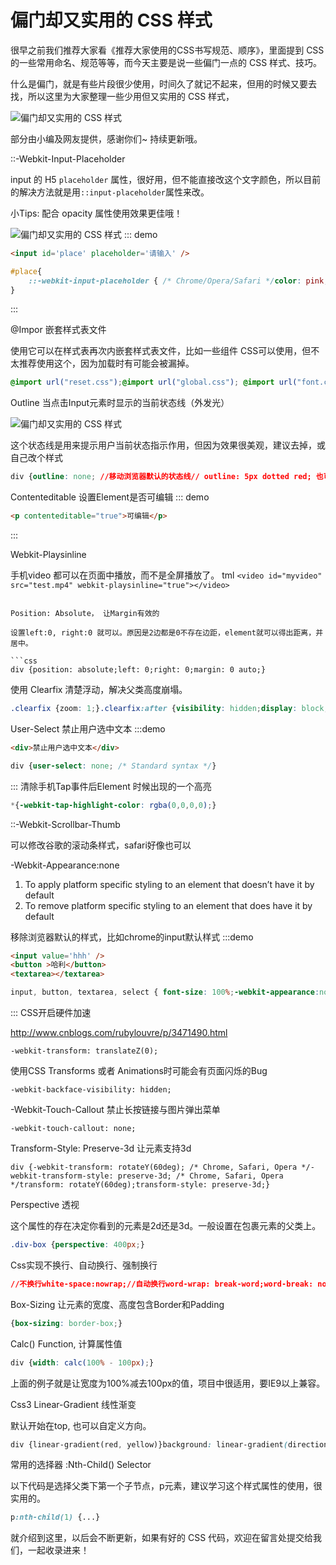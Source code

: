 
# 偏门却又实用的 CSS 样式

很早之前我们推荐大家看《推荐大家使用的CSS书写规范、顺序》，里面提到 CSS 的一些常用命名、规范等等，而今天主要是说一些偏门一点的 CSS 样式、技巧。

什么是偏门，就是有些片段很少使用，时间久了就记不起来，但用的时候又要去找，所以这里为大家整理一些少用但又实用的 CSS 样式，
<!--more-->
![偏门却又实用的 CSS 样式](https://p26.toutiaoimg.com/large/47070002fa2c9784ef4c)

部分由小编及网友提供，感谢你们~ 持续更新哦。

::-Webkit-Input-Placeholder

input 的 H5 `placeholder` 属性，很好用，但不能直接改这个文字颜色，所以目前的解决方法就是用`::input-placeholder`属性来改。

小Tips: 配合 opacity 属性使用效果更佳哦！

![偏门却又实用的 CSS 样式](https://p26.toutiaoimg.com/large/470900026ba1fc15e6a3)
::: demo

```html
<input id='place' placeholder='请输入' />
```

```css
#place{
    ::-webkit-input-placeholder { /* Chrome/Opera/Safari */color: pink;}::-moz-placeholder { /* Firefox 19+ */color: pink;}:-ms-input-placeholder { /* IE 10+ */color: pink;}:-moz-placeholder { /* Firefox 18- */color: pink;}
}
```

:::

@Impor 嵌套样式表文件

使用它可以在样式表再次内嵌套样式表文件，比如一些组件 CSS可以使用，但不太推荐使用这个，因为加载时有可能会被漏掉。

```css
@import url("reset.css");@import url("global.css"); @import url("font.css");
```

Outline 当点击Input元素时显示的当前状态线（外发光）

![偏门却又实用的 CSS 样式](https://p26.toutiaoimg.com/large/47040004c20b145fc186)

这个状态线是用来提示用户当前状态指示作用，但因为效果很美观，建议去掉，或自己改个样式

```css
div {outline: none; //移动浏览器默认的状态线// outline: 5px dotted red; 也可以设置样式}
```

Contenteditable 设置Element是否可编辑
::: demo

```html
<p contenteditable="true">可编辑</p>
```

:::

Webkit-Playsinline

手机video 都可以在页面中播放，而不是全屏播放了。
tml
`<video id="myvideo" src="test.mp4" webkit-playsinline="true"></video>`

```

Position: Absolute， 让Margin有效的

设置left:0, right:0 就可以。原因是2边都是0不存在边距，element就可以得出距离，并居中。

```css
div {position: absolute;left: 0;right: 0;margin: 0 auto;}
```

使用 Clearfix 清楚浮动，解决父类高度崩塌。

```css
.clearfix {zoom: 1;}.clearfix:after {visibility: hidden;display: block;font-size: 0;content: " ";clear: both;height: 0;}
```

User-Select 禁止用户选中文本
:::demo

```html
<div>禁止用户选中文本</div>
```

```css
div {user-select: none; /* Standard syntax */}
```

:::
清除手机Tap事件后Element 时候出现的一个高亮

```css
*{-webkit-tap-highlight-color: rgba(0,0,0,0);}
```

::-Webkit-Scrollbar-Thumb

可以修改谷歌的滚动条样式，safari好像也可以

-Webkit-Appearance:none

1. To apply platform specific styling to an element that doesn’t have it by default
2. To remove platform specific styling to an element that does have it by default

移除浏览器默认的样式，比如chrome的input默认样式
:::demo

```html
<input value='hhh' />
<button >哈利</button>
<textarea></textarea>

```

```css
input, button, textarea, select { font-size: 100%;-webkit-appearance:none;}
```

:::
CSS开启硬件加速

<http://www.cnblogs.com/rubylouvre/p/3471490.html>

```
-webkit-transform: translateZ(0);
```

使用CSS Transforms 或者 Animations时可能会有页面闪烁的Bug

```
-webkit-backface-visibility: hidden;
```

-Webkit-Touch-Callout 禁止长按链接与图片弹出菜单

```
-webkit-touch-callout: none;
```

Transform-Style: Preserve-3d 让元素支持3d

```
div {-webkit-transform: rotateY(60deg); /* Chrome, Safari, Opera */-webkit-transform-style: preserve-3d; /* Chrome, Safari, Opera */transform: rotateY(60deg);transform-style: preserve-3d;}
```

Perspective 透视

这个属性的存在决定你看到的元素是2d还是3d。一般设置在包裹元素的父类上。

```css
.div-box {perspective: 400px;}
```

Css实现不换行、自动换行、强制换行

```css
//不换行white-space:nowrap;//自动换行word-wrap: break-word;word-break: normal;//强制换行word-break:break-all;
```

Box-Sizing 让元素的宽度、高度包含Border和Padding

```css
{box-sizing: border-box;}
```

Calc() Function, 计算属性值

```css
div {width: calc(100% - 100px);}
```

上面的例子就是让宽度为100%减去100px的值，项目中很适用，要IE9以上兼容。

Css3 Linear-Gradient 线性渐变

默认开始在top, 也可以自定义方向。

```css
div {linear-gradient(red, yellow)}background: linear-gradient(direction, color-stop1, color-stop2, ...);
```

常用的选择器 :Nth-Child() Selector

以下代码是选择父类下第一个子节点，p元素，建议学习这个样式属性的使用，很实用的。

```css
p:nth-child(1) {...}
```

就介绍到这里，以后会不断更新，如果有好的 CSS 代码，欢迎在留言处提交给我们，一起收录进来！
